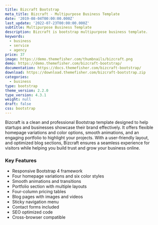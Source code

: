 ```yaml
---
title: Bizcraft Bootstrap
meta_title: Bizcraft - Multipurpose Business Template
date: '2019-08-04T00:00:00.000Z'
last_update: '2022-07-23T00:00:00.000Z'
subtitle: Multipurpose Business Template
description: Bizcraft is bootstrap multipurpose business template.
keywords:
  - business
  - service
  - agency
price: 37
image: https://demo.themefisher.com/thumbnails/bizcraft.png
demo: https://demo.themefisher.com/bizcraft-bootstrap/
documentation: https://docs.themefisher.com/bizcraft-bootstrap/
download: https://download.themefisher.com/bizcraft-bootstrap.zip
categories:
  - business
type: bootstrap
theme_version: 2.2.0
type_version: 4.3.1
weight: null
draft: false
css: bootstrap
---
```

Bizcraft is a clean and professional Bootstrap template designed to help startups and businesses showcase their brand effectively. It offers flexible homepage variations and color options, smooth animations, and an engaging portfolio to highlight your projects. With a user-friendly layout, and optimized blog sections, Bizcraft ensures a seamless experience for visitors while helping you build trust and grow your business online.

### Key Features

* Responsive Bootstrap 4 framework
* Four homepage variations and six color styles
* Smooth animations and transitions
* Portfolio section with multiple layouts
* Four-column pricing tables
* Blog pages with images and videos
* Sticky navigation menu
* Contact forms included
* SEO optimized code
* Cross-browser compatible
